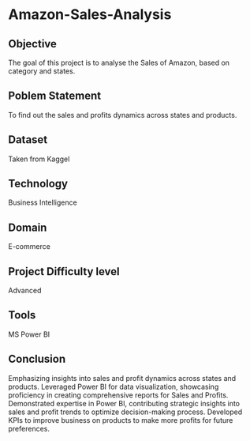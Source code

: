 # Amazon-Sales-Analysis
## Objective  
The goal of this project is to analyse the Sales of Amazon, based on category and states.

## Poblem Statement 

To find out the sales and profits dynamics across states and products.
## Dataset 

Taken from Kaggel

## Technology 

Business Intelligence

## Domain 

E-commerce

## Project Difficulty level 

Advanced

## Tools 

MS Power BI

## Conclusion 
  Emphasizing insights into sales and profit dynamics across states and products. 
  Leveraged Power BI for data visualization, showcasing proficiency in creating comprehensive reports for Sales and Profits. 
	Demonstrated expertise in Power BI, contributing strategic insights into sales and profit trends to optimize decision-making process.
 Developed KPIs to improve business on products to make more profits for future preferences. 




